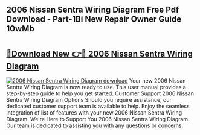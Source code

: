 ## 2006 Nissan Sentra Wiring Diagram Free Pdf Download - Part-1Bi New Repair Owner Guide 10wMb

# <h2><a href="http://dfi89jj.blite.top/?on=2006+Nissan+Sentra+Wiring+Diagram">🔗Download New 👉🔴 2006 Nissan Sentra Wiring Diagram</a></h2>

[![2006 Nissan Sentra Wiring Diagram download](https://i.imgur.com/lujVjoI.png)](http://dfi89jj.blite.top/?on=2006+Nissan+Sentra+Wiring+Diagram)
Your new 2006 Nissan Sentra Wiring Diagram is now ready to use. This user manual provides a step-by-step guide to help you get started. Customer Support 2006 Nissan Sentra Wiring Diagram Options Should you require assistance, our dedicated customer support team is available to help. Enjoy the seamless integration of list of features with your new 2006 Nissan Sentra Wiring Diagram. We're Here to Support You 2006 Nissan Sentra Wiring Diagram. Our team is dedicated to assisting you with any questions or concerns.
